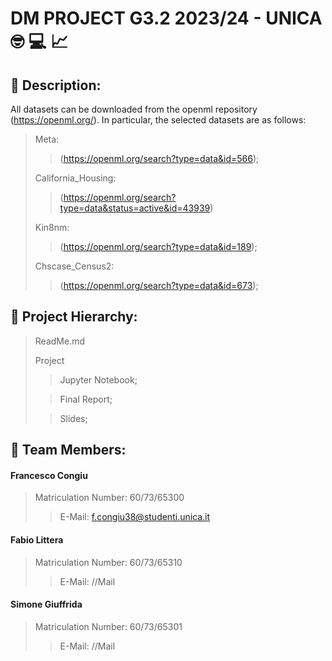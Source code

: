 # DM PROJECT G3.2 2023/24 - UNICA :nerd_face: :computer: :chart_with_upwards_trend:

## :bookmark_tabs: Description:
All datasets can be downloaded from the openml repository (https://openml.org/). In particular, the selected datasets are as follows:
> Meta:
>
>> (https://openml.org/search?type=data&id=566);
>
> California_Housing:
>
>> (https://openml.org/search?type=data&status=active&id=43939)
>
> Kin8nm:
>> (https://openml.org/search?type=data&id=189);
>
> Chscase_Census2:
>> (https://openml.org/search?type=data&id=673);

## :blue_book: Project Hierarchy:
> ReadMe.md
>
> Project
>> Jupyter Notebook;
>
>> Final Report;
>
>> Slides;

## :construction_worker: Team Members:

#### Francesco Congiu
> Matriculation Number: 60/73/65300
>
>> E-Mail: f.congiu38@studenti.unica.it

#### Fabio Littera
> Matriculation Number: 60/73/65310
>
>> E-Mail: //Mail

#### Simone Giuffrida
> Matriculation Number: 60/73/65301
>
>> E-Mail: //Mail
